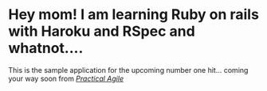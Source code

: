 # Hey mom! I am learning Ruby on rails with Haroku and RSpec and whatnot....

This is the sample application for the upcoming number one hit... 
coming your way soon from [*Practical Agile*](http://www.practical-agile.com/)
